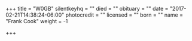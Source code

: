 +++
title = "W0GB"
silentkeyhq = ""
died = ""
obituary = ""
date = "2017-02-21T14:38:24-06:00"
photocredit = ""
licensed = ""
born = ""
name = "Frank Cook"
weight = -1

+++

